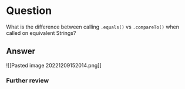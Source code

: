 # Question
What is the difference between calling `.equals()` vs  `.compareTo()` when called on equivalent Strings?
## Answer
![[Pasted image 20221209152014.png]]
### Further review
